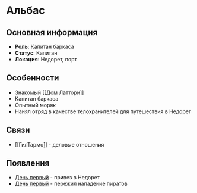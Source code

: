 # Альбас

## Основная информация
- **Роль**: Капитан баркаса
- **Статус**: Капитан
- **Локация**: Недорет, порт

## Особенности
- Знакомый [[Дом Латтори]]
- Капитан баркаса
- Опытный моряк
- Нанял отряд в качестве телохранителей для путешествия в Недорет

## Связи
- [[ГилТармо]] - деловые отношения

## Появления
- [День первый](obsidian://open?vault=Project%20LUX&file=%D0%9E%D1%82%D1%87%D0%B5%D1%82%D1%8B%2F%D0%94%D0%B5%D0%BD%D1%8C%20%D0%BF%D0%B5%D1%80%D0%B2%D1%8B%D0%B9) - привез в Недорет
- [День первый](obsidian://open?vault=Project%20LUX&file=%D0%9E%D1%82%D1%87%D0%B5%D1%82%D1%8B%2F%D0%94%D0%B5%D0%BD%D1%8C%20%D0%BF%D0%B5%D1%80%D0%B2%D1%8B%D0%B9) - пережил нападение пиратов